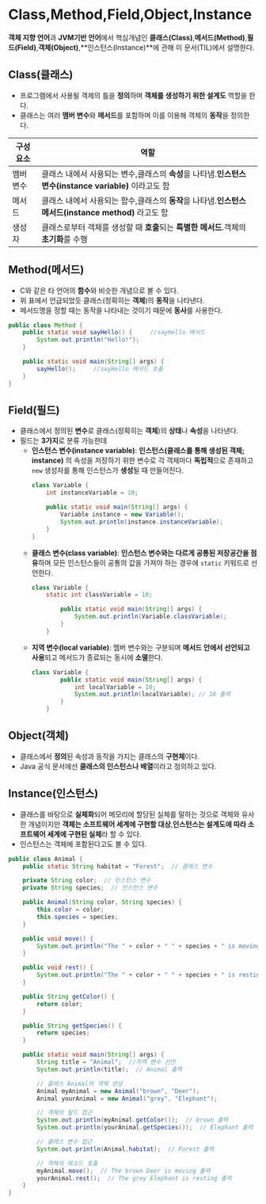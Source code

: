 # **Class**,**Method**,**Field**,**Object**,**Instance**

**객체 지향 언어**과 **JVM기반 언어**에서 핵심개념인 **클래스(Class)**,**메서드(Method)**,**필드(Field)**,**객체(Object)**,**인스턴스(Instance)**에 관해 이 문서(TIL)에서 설명한다.

## Class(클래스)
+ 프로그램에서 사용될 객체의 틀을 **정의**하며 **객체를 생성하기 위한 설계도** 역할을 한다.
+ 클래스는 여러 **멤버 변수**와 **메서드**를 포함하며 이를 이용해 객체의 **동작**을 정의한다.


|구성요소|역할|
|---|---|
|멤버 변수|클래스 내에서 사용되는 변수,클래스의 **속성**을 나타냄.**인스턴스 변수(instance variable)** 이라고도 함|
|메서드|클래스 내에서 사용되는 함수,클래스의 **동작**을 나타냄.**인스턴스 메서드(instance method)** 라고도 함|
|생성자|클래스로부터 객체를 생성할 때 **호출**되는 **특별한 메서드**.객체의 **초기화**를 수행|

## Method(메서드)
+ C와 같은 타 언어의 **함수**와 비슷한 개념으로 볼 수 있다.
+ 위 표에서 언급되었듯 클래스(정확히는 **객체**)의 **동작**을 나타낸다.
+ 메서드명을 정할 때는 동작을 나타내는 것이기 때문에 **동사**를 사용한다.
```java
public class Method {
    public static void sayHello() {     //sayHello 메서드
        System.out.println("Hello!");
    }

    public static void main(String[] args) {
        sayHello();     //sayHello 메서드 호출
    }
}
```

## Field(필드)
- 클래스에서 정의된 **변수**로 클래스(정확히는 **객체**)의 **상태**나 **속성**을 나타낸다.
- 필드는 **3가지**로 분류 가능한데
  - **인스턴스 변수(instance variable)**: **인스턴스(클래스를 통해 생성된 객체; instance)** 의 속성을 저장하기 위한 변수로 각 객체마다 **독립적**으로 존재하고 `new` 생성자를 통해 인스턴스가 **생성**될 때 만들어진다.
    ```java
    class Variable {
        int instanceVariable = 10;

        public static void main(String[] args) {
            Variable instance = new Variable();
            System.out.println(instance.instanceVariable);
        }
    }
    ```
  - **클래스 변수(class variable)**: **인스턴스 변수와는 다르게 공통된 저장공간을 점유**하며 모든 인스턴스들이 공통의 값을 가져야 하는 경우에 ``static`` 키워드로 선언한다.
    ```java
    class Variable {
        static int classVariable = 10;

            public static void main(String[] args) {
                System.out.println(Variable.classVariable);
            }
        }
    ```
   - **지역 변수(local variable)**: 멤버 변수와는 구분되며 **메서드 안에서 선언되고 사용**되고 메서드가 종료되는 동시에 **소멸**한다.
        ```java
        class Variable {
                public static void main(String[] args) {
                    int localVariable = 10;
                    System.out.println(localVariable); // 10 출력
                }
            }
        ```
## Object(객체)
+ 클래스에서 **정의**된 속성과 동작을 가지는 클래스의 **구현체**이다.
+ Java 공식 문서에선 **클래스의 인스턴스나 배열**이라고 정의하고 있다.
## Instance(인스턴스)
+ 클래스를 바탕으로 **실체화**되어 메모리에 할당된 실체를 말하는 것으로 객체와 유사한 개념이지만 **객체는 소프트웨어 세계에 구현할 대상**,**인스턴스는 설계도에 따라 소프트웨어 세계에 구현된 실체**라 할 수 있다.
+ 인스턴스는 객체에 포함된다고도 볼 수 있다.
```java
public class Animal {
    public static String habitat = "Forest";  // 클래스 변수

    private String color;  // 인스턴스 변수
    private String species;  // 인스턴스 변수

    public Animal(String color, String species) {
        this.color = color;
        this.species = species;
    }

    public void move() {
        System.out.println("The " + color + " " + species + " is moving.");
    }

    public void rest() {
        System.out.println("The " + color + " " + species + " is resting.");
    }

    public String getColor() {
        return color;
    }

    public String getSpecies() {
        return species;
    }

    public static void main(String[] args) {
        String title = "Animal";  //지역 변수 선언
        System.out.println(title);  // Animal 출력

        // 클래스 Animal의 객체 생성
        Animal myAnimal = new Animal("brown", "Deer");
        Animal yourAnimal = new Animal("grey", "Elephant");

        // 객체의 필드 접근
        System.out.println(myAnimal.getColor());  // brown 출력
        System.out.println(yourAnimal.getSpecies());  // Elephant 출력

        // 클래스 변수 접근
        System.out.println(Animal.habitat);  // Forest 출력

        // 객체의 메소드 호출
        myAnimal.move();  // The brown Deer is moving 출력
        yourAnimal.rest();  // The grey Elephant is resting 출력
    }
}
```